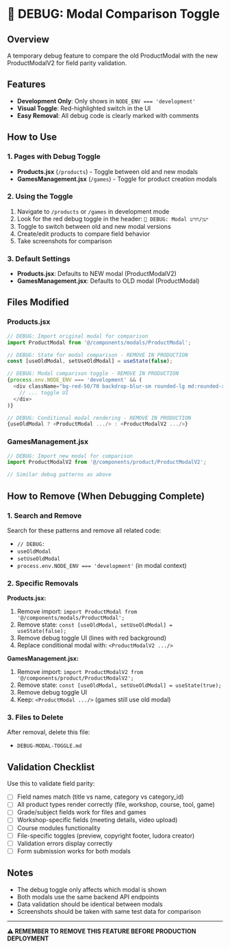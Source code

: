 # 🐛 DEBUG: Modal Comparison Toggle

## Overview
A temporary debug feature to compare the old ProductModal with the new ProductModalV2 for field parity validation.

## Features
- **Development Only**: Only shows in `NODE_ENV === 'development'`
- **Visual Toggle**: Red-highlighted switch in the UI
- **Easy Removal**: All debug code is clearly marked with comments

## How to Use

### 1. Pages with Debug Toggle
- **Products.jsx** (`/products`) - Toggle between old and new modals
- **GamesManagement.jsx** (`/games`) - Toggle for product creation modals

### 2. Using the Toggle
1. Navigate to `/products` or `/games` in development mode
2. Look for the red debug toggle in the header: `🐛 DEBUG: Modal ישן/חדש`
3. Toggle to switch between old and new modal versions
4. Create/edit products to compare field behavior
5. Take screenshots for comparison

### 3. Default Settings
- **Products.jsx**: Defaults to NEW modal (ProductModalV2)
- **GamesManagement.jsx**: Defaults to OLD modal (ProductModal)

## Files Modified

### Products.jsx
```javascript
// DEBUG: Import original modal for comparison
import ProductModal from '@/components/modals/ProductModal';

// DEBUG: State for modal comparison - REMOVE IN PRODUCTION
const [useOldModal, setUseOldModal] = useState(false);

// DEBUG: Modal comparison toggle - REMOVE IN PRODUCTION
{process.env.NODE_ENV === 'development' && (
  <div className="bg-red-50/70 backdrop-blur-sm rounded-lg md:rounded-xl p-3 md:p-4 border border-red-200">
    // ... toggle UI
  </div>
)}

// DEBUG: Conditional modal rendering - REMOVE IN PRODUCTION
{useOldModal ? <ProductModal .../> : <ProductModalV2 .../>}
```

### GamesManagement.jsx
```javascript
// DEBUG: Import new modal for comparison
import ProductModalV2 from '@/components/product/ProductModalV2';

// Similar debug patterns as above
```

## How to Remove (When Debugging Complete)

### 1. Search and Remove
Search for these patterns and remove all related code:
- `// DEBUG:`
- `useOldModal`
- `setUseOldModal`
- `process.env.NODE_ENV === 'development'` (in modal context)

### 2. Specific Removals

**Products.jsx:**
1. Remove import: `import ProductModal from '@/components/modals/ProductModal';`
2. Remove state: `const [useOldModal, setUseOldModal] = useState(false);`
3. Remove debug toggle UI (lines with red background)
4. Replace conditional modal with: `<ProductModalV2 .../>`

**GamesManagement.jsx:**
1. Remove import: `import ProductModalV2 from '@/components/product/ProductModalV2';`
2. Remove state: `const [useOldModal, setUseOldModal] = useState(true);`
3. Remove debug toggle UI
4. Keep: `<ProductModal .../>` (games still use old modal)

### 3. Files to Delete
After removal, delete this file:
- `DEBUG-MODAL-TOGGLE.md`

## Validation Checklist
Use this to validate field parity:
- [ ] Field names match (title vs name, category vs category_id)
- [ ] All product types render correctly (file, workshop, course, tool, game)
- [ ] Grade/subject fields work for files and games
- [ ] Workshop-specific fields (meeting details, video upload)
- [ ] Course modules functionality
- [ ] File-specific toggles (preview, copyright footer, ludora creator)
- [ ] Validation errors display correctly
- [ ] Form submission works for both modals

## Notes
- The debug toggle only affects which modal is shown
- Both modals use the same backend API endpoints
- Data validation should be identical between modals
- Screenshots should be taken with same test data for comparison

---
**⚠️ REMEMBER TO REMOVE THIS FEATURE BEFORE PRODUCTION DEPLOYMENT**